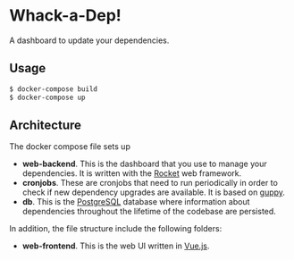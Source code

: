 # Whack-a-Dep!

A dashboard to update your dependencies.
## Usage

```sh
$ docker-compose build
$ docker-compose up
```

## Architecture

The docker compose file sets up 

- **web-backend**. This is the dashboard that you use to manage your dependencies. It is written with the [Rocket](https://rocket.rs/) web framework.
- **cronjobs**. These are cronjobs that need to run periodically in order to check if new dependency upgrades are available. It is based on [guppy](https://github.com/facebookincubator/cargo-guppy).
- **db**. This is the [PostgreSQL](https://www.postgresql.org/) database where information about dependencies throughout the lifetime of the codebase are persisted.

In addition, the file structure include the following folders:

- **web-frontend**. This is the web UI written in [Vue.js](https://vuejs.org/).
